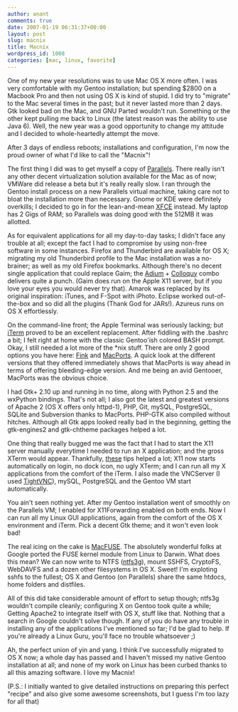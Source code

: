 ```yaml
---
author: anant
comments: true
date: 2007-01-19 06:31:37+00:00
layout: post
slug: macnix
title: Macnix
wordpress_id: 1008
categories: [mac, linux, favorite]
---
```


One of my new year resolutions was to use Mac OS X more often. I was very comfortable with my Gentoo installation; but spending $2800 on a Macbook Pro and then not using OS X is kind of stupid. I did try to "migrate" to the Mac several times in the past; but it never lasted more than 2 days. Gtk looked bad on the Mac, and GNU Parted wouldn't run. Something or the other kept pulling me back to Linux (the latest reason was the ability to use Java 6). Well, the new year was a good opportunity to change my attitude and I decided to whole-heartedly attempt the move.

After 3 days of endless reboots; installations and configuration, I'm now the proud owner of what I'd like to call the "Macnix"!

The first thing I did was to get myself a copy of [Parallels](http://replay.waybackmachine.org/20070219120114/http://www.parallels.com/en/products/workstation/mac/). There really isn't any other decent virtualization solution available for the Mac as of now; VMWare did release a beta but it's really really slow. I ran through the Gentoo install process on a new Parallels virtual machine, taking care not to bloat the installation more than necessary. Gnome or KDE were definitely overkills; I decided to go in for the lean-and-mean [XFCE](http://replay.waybackmachine.org/20070219120114/http://www.xfce.org/) instead. My laptop has 2 Gigs of RAM; so Parallels was doing good with the 512MB it was allotted.

As for equivalent applications for all my day-to-day tasks; I didn't face any trouble at all; except the fact I had to compromise by using non-free software in some instances. Firefox and Thunderbird are available for OS X; migrating my old Thunderbird profile to the Mac installation was a no-brainer; as well as my old Firefox bookmarks. Although there's no decent single application that could replace Gaim; the [Adium](http://replay.waybackmachine.org/20070219120114/http://www.adiumx.com/) + [Colloquy](http://replay.waybackmachine.org/20070219120114/http://colloquy.info/) combo delivers quite a punch. (Gaim does run on the Apple X11 server, but if you love your eyes you would never try that). Amarok was replaced by its original inspiration: iTunes, and F-Spot with iPhoto. Eclipse worked out-of-the-box and so did all the plugins (Thank God for JARs!). Azureus runs on OS X effortlessly.

On the command-line front; the Apple Terminal was seriously lacking; but [iTerm](http://replay.waybackmachine.org/20070219120114/http://iterm.sourceforge.net/) proved to be an excellent replacement. After fiddling with the .bashrc a bit; I felt right at home with the classic Gentoo'ish colored BASH prompt. Okay, I still needed a lot more of the *nix stuff. There are only 2 good options you have here: [Fink](http://replay.waybackmachine.org/20070219120114/http://fink.sourceforge.net/) and [MacPorts](http://replay.waybackmachine.org/20070219120114/http://www.macports.org/). A quick look at the different versions that they offered immediately shows that MacPorts is way ahead in terms of offering bleeding-edge version. And me being an avid Gentooer, MacPorts was the obvious choice.

I had Gtk+ 2.10 up and running in no time, along with Python 2.5 and the wxPython bindings. That's not all; I also got the latest and greatest versions of Apache 2 (OS X offers only httpd-1), PHP, Git, mySQL, PostgreSQL, SQLite and Subversion thanks to MacPorts. PHP-GTK also compiled without hitches. Although all Gtk apps looked really bad in the beginning, getting the gtk-engines2 and gtk-chtheme packages helped a lot.

One thing that really bugged me was the fact that I had to start the X11 server manually everytime I needed to run an X application; and the gross XTerm would appear. Thankfully, [these](http://replay.waybackmachine.org/20070219120114/http://xanana.ucsc.edu/xtal/x11.html) tips helped a lot; X11 now starts automatically on login, no dock icon, no ugly XTerm; and I can run all my X applications from the comfort of the iTerm. I also made the VNCServer (I used [TightVNC](http://replay.waybackmachine.org/20070219120114/http://www.tightvnc.com/)), mySQL, PostgreSQL and the Gentoo VM start automatically.

You ain't seen nothing yet. After my Gentoo installation went of smoothly on the Parallels VM; I enabled for X11Forwarding enabled on both ends. Now I can run all my Linux GUI applications, again from the comfort of the OS X environment and iTerm. Pick a decent Gtk theme; and it won't even look bad!

The real icing on the cake is [MacFUSE](http://replay.waybackmachine.org/20070219120114/http://code.google.com/p/macfuse/). The absolutely wonderful folks at Google ported the FUSE kernel module from Linux to Darwin. What does this mean? We can now write to NTFS ([ntfs3g](http://replay.waybackmachine.org/20070219120114/http://www.ntfs-3g.org/)), mount SSHFS, CryptoFS, WebDAVFS and a dozen other filesystems in OS X. Sweet! I'm exploting sshfs to the fullest; OS X and Gentoo (on Parallels) share the same htdocs, home folders and distfiles.

All of this did take considerable amount of effort to setup though; ntfs3g wouldn't compile cleanly; configuring X on Gentoo took quite a while; Getting Apache2 to integrate itself with OS X, stuff like that. Nothing that a search in Google couldn't solve though. If any of you do have any trouble in installing any of the applications I've mentioned so far; I'd be glad to help. If you're already a Linux Guru, you'll face no trouble whatsoever ;)

Ah, the perfect union of yin and yang. I think I've successfully migrated to OS X now; a whole day has passed and I haven't missed my native Gentoo installation at all; and none of my work on Linux has been curbed thanks to all this amazing software. I love my Macnix!

(P.S.: I initially wanted to give detailed instructions on preparing this perfect "recipe" and also give some awesome screenshots, but I guess I'm too lazy for all that)

